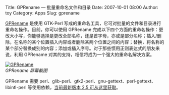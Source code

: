 Title: GPRename — 批量重命名文件和目录
Date: 2007-10-01 08:00
Author: toy
Category: Apps
Slug: gprename

[GPRename](http://gprename.sourceforge.net/) 是使用 GTK-Perl
写成的重命名工具，它可对批量的文件和目录进行重命名操作。目前，你可以使用
GPRename
完成以下四个方面的重命名操作：更改大小写，你能够选择是更改全部名称，还是首字母，亦或是部分名称；插入/删除，在名称的某个位置插入内容或者删除某两个位置之间的内容；替换，将名称的某个部分替换成别的内容；添加或插入序号。对于那些惯用正则表达式的朋友来说，利用
GPRename 对其的支持，相信将成为一个强大的重命名解决方案。

[![GPRename](http://i.linuxtoy.org/i/2007/10/gprename_s.png)](http://i.linuxtoy.org/i/2007/10/gprename.png)  
*GPRename 屏幕截图*

GPRename 需要
perl、glib-perl、gtk2-perl、gnu-gettext、perl-gettext、libintl-perl
等使用依赖，[当前最新版本 2.5
可从这里获取](https://sourceforge.net/project/showfiles.php?group_id=40094&package_id=32230)。
